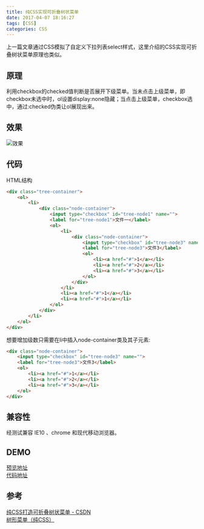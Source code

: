 ```yaml
---
title: 纯CSS实现可折叠树状菜单
date: 2017-04-07 18:16:27
tags: [CSS]
categories: CSS
---
```

上一篇文章通过CSS模拟了自定义下拉列表select样式，这里介绍的CSS实现可折叠树状菜单原理也类似。  
<!-- more -->  

## 原理
利用checkbox的checked值判断是否展开下级菜单。当未点击上级菜单，即checkbox未选中时，ol设置display:none隐藏；当点击上级菜单，checkbox选中，通过:checked伪类让ol展现出来。  

## 效果  
![效果](http://omcbb8o2a.bkt.clouddn.com/image/github/LearningFrontEnd/css/tree-list/style.jpg)  

## 代码
HTML结构
```html
<div class="tree-container">
    <ol>
        <li>
            <div class="node-container">
                <input type="checkbox" id="tree-node1" name="">
                <label for="tree-node1">文件一</label>
                <ol>
                    <li>
                        <div class="node-container">
                            <input type="checkbox" id="tree-node3" name="">
                            <label for="tree-node3">文件3</label>
                            <ol>
                                <li><a href="#">1</a></li>
                                <li><a href="#">2</a></li>
                                <li><a href="#">3</a></li>
                            </ol>
                        </div> 
                    </li>
                    <li><a href="#">1</a></li>
                    <li><a href="#">1</a></li>
                </ol>
            </div> 
        </li>
    </ol>
</div>
```
想要增加级数只需要在li中插入node-container类及其子元素:  
```html
<div class="node-container">
    <input type="checkbox" id="tree-node3" name="">
    <label for="tree-node3">文件3</label>
    <ol>
        <li><a href="#">1</a></li>
        <li><a href="#">2</a></li>
        <li><a href="#">3</a></li>
    </ol>
</div> 
```
## 兼容性
经测试兼容 IE10 、chrome 和现代移动浏览器。  

## DEMO
[预览地址](https://jimhoo.github.io/LearningFrontEnd/css/tree-list/index.html)  
[代码地址](https://github.com/JimHoo/LearningFrontEnd/tree/master/css/tree-list)  

## 参考
[纯CSS打造可折叠树状菜单 - CSDN](http://blog.csdn.net/woshisap/article/details/6679977)  
[树形菜单（纯CSS）](http://www.qdfuns.com/notes/17840/17c8c8e80567d5f7fbda3be89af9c7e5.html)